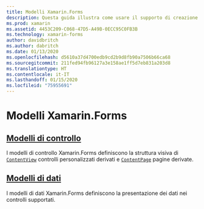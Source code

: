 ```yaml
---
title: Modelli Xamarin.Forms
description: Questa guida illustra come usare il supporto di creazione modelli offerto da Xamarin.Forms. Questo supporto include i modelli di controllo, che definiscono la struttura visiva di controlli e pagine personalizzati e i modelli di dati, che definiscono la presentazione dei dati nei controlli supportati.
ms.prod: xamarin
ms.assetid: 4453C209-C068-47D5-A49B-0ECC95C0FB3B
ms.technology: xamarin-forms
author: davidbritch
ms.author: dabritch
ms.date: 01/13/2020
ms.openlocfilehash: d5610a37d4700edb9cd2b9d8fb90a7506b66ca68
ms.sourcegitcommit: 211fed94fb96127a3e158ae1ff5d7eb831a203d8
ms.translationtype: HT
ms.contentlocale: it-IT
ms.lasthandoff: 01/15/2020
ms.locfileid: "75955691"
---
```

# <a name="xamarinforms-templates"></a>Modelli Xamarin.Forms

## <a name="control-templatescontrol-templatemd"></a>[Modelli di controllo](control-template.md)

I modelli di controllo Xamarin.Forms definiscono la struttura visiva di [`ContentView`](xref:Xamarin.Forms.ContentView) controlli personalizzati derivati e [`ContentPage`](xref:Xamarin.Forms.ContentPage) pagine derivate.

## <a name="data-templatesdata-templatesindexmd"></a>[Modelli di dati](data-templates/index.md)

I modelli di dati Xamarin.Forms definiscono la presentazione dei dati nei controlli supportati.
